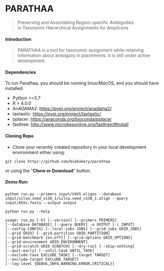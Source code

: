 
# PARATHAA
> Preserving and Assimilating Region-specific Ambiguities in Taxonomic Hierarchical Assignments for Amplicons
 
#### Introduction
> PARATHAA is a tool for taxonomic assignment while retaining information about ambiguity in placements. It is still under active development.

#### Dependencies
To run Parathaa, you should be running linux/MacOS, and you should have installed:
- Python >=3.7
- R > 4.0.0
- AnADAMA2: https://pypi.org/project/anadama2/
- taxtastic: https://pypi.org/project/taxtastic/
- pplacer: https://anaconda.org/bioconda/pplacer
- fasttree: http://www.microbesonline.org/fasttree/#Install


####  Cloning Repo
  

- Clone your recently created repository in your local development environment either using:
```
git clone https://github.com/biobakery/parathaa
```
or using the "**Clone or Download**" button.


##### Demo Run:
```
python run.py --primers input/V4V5.oligos --database input/silva.seed_v138_1/silva.seed_v138_1.align --query input/ASVs.fasta --output output 
```
```python run.py --help```

```
usage: run.py [-h] [--version] [--primers PRIMERS]
[--database DATABASE] [--query QUERY] -o OUTPUT [-i INPUT]
[--config CONFIG] [--local-jobs JOBS] [--grid-jobs GRID_JOBS]
[--grid GRID] [--grid-partition GRID_PARTITION]
[--grid-benchmark {on,off}] [--grid-options GRID_OPTIONS]
[--grid-environment GRID_ENVIRONMENT]
[--grid-scratch GRID_SCRATCH] [--dry-run] [--skip-nothing]
[--quit-early] [--until-task UNTIL_TASK]
[--exclude-task EXCLUDE_TASK] [--target TARGET]
[--exclude-target EXCLUDE_TARGET]
[--log-level {DEBUG,INFO,WARNING,ERROR,CRITICAL}]
```

